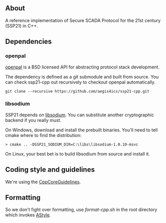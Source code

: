 ## About

A reference implementation of Secure SCADA Protocol for the 21st century (SSP21) in C++.  

## Dependencies

### openpal

[openpal](https://github.com/automatak/openpal) is a BSD licensed API for abstracting protocol stack development.

The dependency is defined as a git submodule and built from source. You can check ssp21-cpp out recursively to checkout 
openpal automatically.

```
git clone --recursive https://github.com/aegis4ics/ssp21-cpp.git
```

### libsodium 

SSP21 depends on [libsodium](https://download.libsodium.org/doc/). You can substitute another cryptographic backend if you really must.

On Windows, download and install the prebuilt binaries. You'll need to tell cmake where to find the distribution:

```
> cmake .. -DSSP21_SODIUM_DIR=C:\libs\libsodium-1.0.10-msvc
```

On Linux, your best bet is to build libsodium from source and install it.

## Coding style and guidelines

We're using the [CppCoreGuidelines](http://isocpp.github.io/CppCoreGuidelines/CppCoreGuidelines).

## Formatting

So we don't fight over formatting, use *format-cpp.sh* in the root directory which invokes [AStyle](http://astyle.sourceforge.net/).
